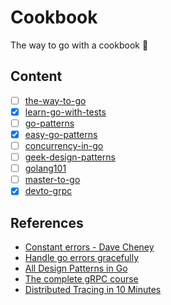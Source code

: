 # Cookbook

The way to go with a cookbook 🍳

## Content

- [ ] [the-way-to-go](https://github.com/unknwon/the-way-to-go_ZH_CN)
- [x] [learn-go-with-tests](https://github.com/quii/learn-go-with-tests)
- [ ] [go-patterns](https://github.com/tmrts/go-patterns)
- [x] [easy-go-patterns](https://github.com/aceld/EasySJMS)
- [ ] [concurrency-in-go](concurrency-in-go)
- [ ] [geek-design-patterns](https://time.geekbang.org/column/article/165114)
- [ ] [golang101](https://gfw.go101.org/)
- [ ] [master-to-go](https://github.com/aceld/golang)
- [x] [devto-grpc](https://dev.to/techschoolguru/the-complete-grpc-course-protobuf-go-java-2af6)

## References

- [Constant errors - Dave Cheney](https://dave.cheney.net/2016/04/07/constant-errors)
- [Handle go errors gracefully](https://dave.cheney.net/2016/04/27/dont-just-check-errors-handle-them-gracefully)
- [All Design Patterns in Go](https://golangbyexample.com/all-design-patterns-golang/)
- [The complete gRPC course](https://dev.to/techschoolguru/the-complete-grpc-course-protobuf-go-java-2af6)
- [Distributed Tracing in 10 Minutes](https://medium.com/opentracing/distributed-tracing-in-10-minutes-51b378ee40f1#.ypcuah408)
